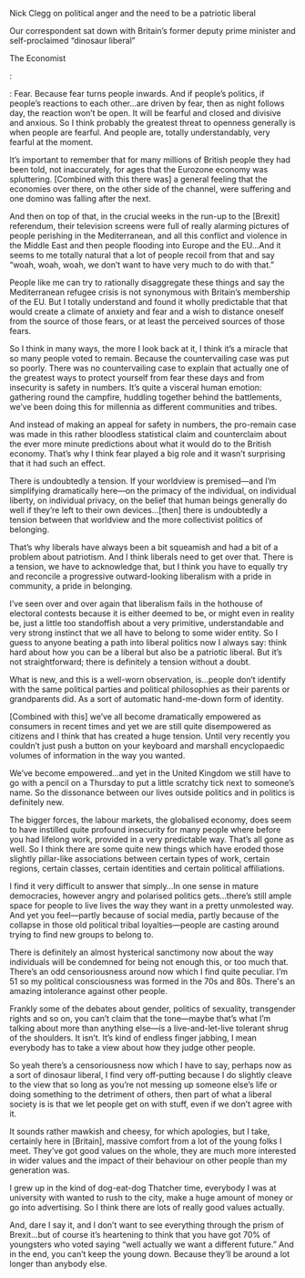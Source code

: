 Nick Clegg on political anger and the need to be a patriotic liberal

Our correspondent sat down with Britain’s former deputy prime minister and self-proclaimed “dinosaur liberal”

The Economist

: 

: Fear. Because fear turns people inwards. And if people’s politics, if people’s reactions to each other…are driven by fear, then as night follows day, the reaction won’t be open. It will be fearful and closed and divisive and anxious. So I think probably the greatest threat to openness generally is when people are fearful. And people are, totally understandably, very fearful at the moment.

 

 It’s important to remember that for many millions of British people they had been told, not inaccurately, for ages that the Eurozone economy was spluttering. [Combined with this there was] a general feeling that the economies over there, on the other side of the channel, were suffering and one domino was falling after the next. 

And then on top of that, in the crucial weeks in the run-up to the [Brexit] referendum, their television screens were full of really alarming pictures of people perishing in the Mediterranean, and all this conflict and violence in the Middle East and then people flooding into Europe and the EU...And it seems to me totally natural that a lot of people recoil from that and say “woah, woah, woah, we don’t want to have very much to do with that.”

People like me can try to rationally disaggregate these things and say the Mediterranean refugee crisis is not synonymous with Britain’s membership of the EU. But I totally understand and found it wholly predictable that that would create a climate of anxiety and fear and a wish to distance oneself from the source of those fears, or at least the perceived sources of those fears. 

So I think in many ways, the more I look back at it, I think it’s a miracle that so many people voted to remain. Because the countervailing case was put so poorly. There was no countervailing case to explain that actually one of the greatest ways to protect yourself from fear these days and from insecurity is safety in numbers. It’s quite a visceral human emotion: gathering round the campfire, huddling together behind the battlements, we’ve been doing this for millennia as different communities and tribes.

And instead of making an appeal for safety in numbers, the pro-remain case was made in this rather bloodless statistical claim and counterclaim about the ever more minute predictions about what it would do to the British economy. That’s why I think fear played a big role and it wasn’t surprising that it had such an effect.

 

 There is undoubtedly a tension. If your worldview is premised—and I’m simplifying dramatically here—on the primacy of the individual, on individual liberty, on individual privacy, on the belief that human beings generally do well if they’re left to their own devices…[then] there is undoubtedly a tension between that worldview and the more collectivist politics of belonging. 

That’s why liberals have always been a bit squeamish and had a bit of a problem about patriotism. And I think liberals need to get over that. There is a tension, we have to acknowledge that, but I think you have to equally try and reconcile a progressive outward-looking liberalism with a pride in community, a pride in belonging.

I’ve seen over and over again that liberalism fails in the hothouse of electoral contests because it is either deemed to be, or might even in reality be, just a little too standoffish about a very primitive, understandable and very strong instinct that we all have to belong to some wider entity. So I guess to anyone beating a path into liberal politics now I always say: think hard about how you can be a liberal but also be a patriotic liberal. But it’s not straightforward; there is definitely a tension without a doubt.

 

 What is new, and this is a well-worn observation, is...people don’t identify with the same political parties and political philosophies as their parents or grandparents did. As a sort of automatic hand-me-down form of identity. 

[Combined with this] we’ve all become dramatically empowered as consumers in recent times and yet we are still quite disempowered as citizens and I think that has created a huge tension. Until very recently you couldn’t just push a button on your keyboard and marshall encyclopaedic volumes of information in the way you wanted. 

We’ve become empowered...and yet in the United Kingdom we still have to go with a pencil on a Thursday to put a little scratchy tick next to someone’s name. So the dissonance between our lives outside politics and in politics is definitely new. 

The bigger forces, the labour markets, the globalised economy, does seem to have instilled quite profound insecurity for many people where before you had lifelong work, provided in a very predictable way. That’s all gone as well. So I think there are some quite new things which have eroded those slightly pillar-like associations between certain types of work, certain regions, certain classes, certain identities and certain political affiliations.

 

 I find it very difficult to answer that simply…In one sense in mature democracies, however angry and polarised politics gets...there’s still ample space for people to live lives the way they want in a pretty unmolested way. And yet you feel—partly because of social media, partly because of the collapse in those old political tribal loyalties—people are casting around trying to find new groups to belong to. 

There is definitely an almost hysterical sanctimony now about the way individuals will be condemned for being not enough this, or too much that. There’s an odd censoriousness around now which I find quite peculiar. I’m 51 so my political consciousness was formed in the 70s and 80s. There's an amazing intolerance against other people. 

Frankly some of the debates about gender, politics of sexuality, transgender rights and so on, you can’t claim that the tone—maybe that’s what I’m talking about more than anything else—is a live-and-let-live tolerant shrug of the shoulders. It isn’t. It’s kind of endless finger jabbing, I mean everybody has to take a view about how they judge other people. 

So yeah there’s a censoriousness now which I have to say, perhaps now as a sort of dinosaur liberal, I find very off-putting because I do slightly cleave to the view that so long as you’re not messing up someone else’s life or doing something to the detriment of others, then part of what a liberal society is is that we let people get on with stuff, even if we don’t agree with it.

 

 It sounds rather mawkish and cheesy, for which apologies, but I take, certainly here in [Britain], massive comfort from a lot of the young folks I meet. They’ve got good values on the whole, they are much more interested in wider values and the impact of their behaviour on other people than my generation was. 

I grew up in the kind of dog-eat-dog Thatcher time, everybody I was at university with wanted to rush to the city, make a huge amount of money or go into advertising. So I think there are lots of really good values actually. 

And, dare I say it, and I don’t want to see everything through the prism of Brexit...but of course it’s heartening to think that you have got 70% of youngsters who voted saying “well actually we want a different future.” And in the end, you can’t keep the young down. Because they’ll be around a lot longer than anybody else.
